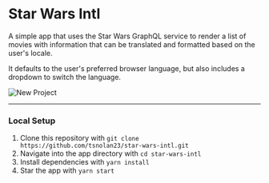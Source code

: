 # Star Wars Intl

A simple app that uses the Star Wars GraphQL service to render a list of movies with information that can be translated and formatted based on the user's locale.

It defaults to the user's preferred browser language, but also includes a dropdown to switch the language.

![New Project](https://user-images.githubusercontent.com/12575994/58376511-77696900-7f32-11e9-8cf8-728e9267fe60.png)

---

### Local Setup

1. Clone this repository with `git clone https://github.com/tsnolan23/star-wars-intl.git`
1. Navigate into the app directory with `cd star-wars-intl`
1. Install dependencies with `yarn install`
1. Star the app with `yarn start`
